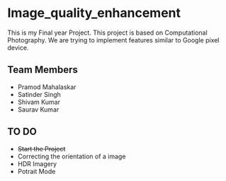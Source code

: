 # Image_quality_enhancement
This is my Final year Project. This project is based on Computational Photography. We are trying to implement features similar to Google pixel device.
## Team Members
* Pramod Mahalaskar
* Satinder Singh
* Shivam Kumar
* Saurav Kumar
## TO DO
* ~~Start the Project~~
* Correcting the orientation of a image
* HDR Imagery
* Potrait Mode
